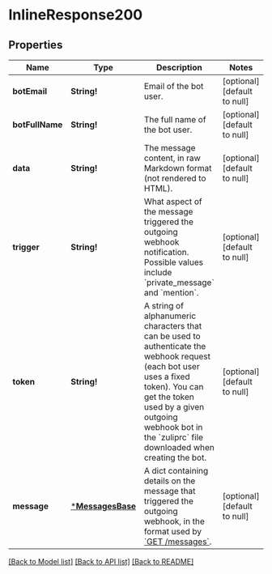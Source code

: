 # InlineResponse200

## Properties
Name | Type | Description | Notes
------------ | ------------- | ------------- | -------------
**botEmail** | **String!** | Email of the bot user.  | [optional] [default to null]
**botFullName** | **String!** | The full name of the bot user.  | [optional] [default to null]
**data** | **String!** | The message content, in raw Markdown format (not rendered to HTML).  | [optional] [default to null]
**trigger** | **String!** | What aspect of the message triggered the outgoing webhook notification. Possible values include &#x60;private_message&#x60; and &#x60;mention&#x60;.  | [optional] [default to null]
**token** | **String!** | A string of alphanumeric characters that can be used to authenticate the webhook request (each bot user uses a fixed token). You can get the token used by a given outgoing webhook bot in the &#x60;zuliprc&#x60; file downloaded when creating the bot.  | [optional] [default to null]
**message** | [***MessagesBase**](MessagesBase.md) | A dict containing details on the message that triggered the outgoing webhook, in the format used by [&#x60;GET /messages&#x60;](/api/get-messages).  | [optional] [default to null]

[[Back to Model list]](../README.md#documentation-for-models) [[Back to API list]](../README.md#documentation-for-api-endpoints) [[Back to README]](../README.md)



